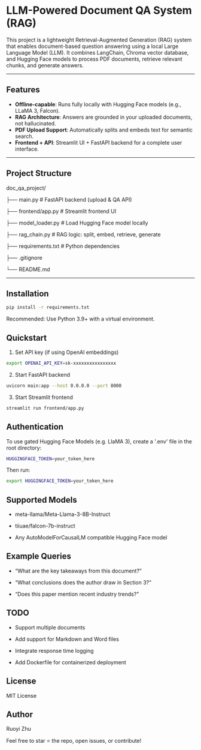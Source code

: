 # LLM-Powered Document QA System (RAG)

This project is a lightweight Retrieval-Augmented Generation (RAG) system that enables document-based question answering using a local Large Language Model (LLM). It combines LangChain, Chroma vector database, and Hugging Face models to process PDF documents, retrieve relevant chunks, and generate answers.

---

## Features

- **Offline-capable**: Runs fully locally with Hugging Face models (e.g., LLaMA 3, Falcon).
- **RAG Architecture**: Answers are grounded in your uploaded documents, not hallucinated.
- **PDF Upload Support**: Automatically splits and embeds text for semantic search.
- **Frontend + API**: Streamlit UI + FastAPI backend for a complete user interface.

---

## Project Structure
doc_qa_project/

├── main.py                  # FastAPI backend (upload & QA API)

├── frontend/app.py          # Streamlit frontend UI

├── model_loader.py          # Load Hugging Face model locally

├── rag_chain.py             # RAG logic: split, embed, retrieve, generate

├── requirements.txt         # Python dependencies

├── .gitignore

└── README.md

---

## Installation

```bash
pip install -r requirements.txt
```
Recommended: Use Python 3.9+ with a virtual environment.

## Quickstart

1. Set API key (if using OpenAI embeddings)

```bash
export OPENAI_API_KEY=sk-xxxxxxxxxxxxxxxx
```

2. Start FastAPI backend

```bash
uvicorn main:app --host 0.0.0.0 --port 8000
```

3. Start Streamlit frontend

```bash
streamlit run frontend/app.py
```
## Authentication

To use gated Hugging Face Models (e.g. LlaMA 3), create a '.env' file in the root directory:

```bash
HUGGINGFACE_TOKEN=your_token_here
```

Then run:

```bash
export HUGGINGFACE_TOKEN=your_token_here
```

## Supported Models

- meta-llama/Meta-Llama-3-8B-Instruct

- tiiuae/falcon-7b-instruct

- Any AutoModelForCausalLM compatible Hugging Face model

## Example Queries

- “What are the key takeaways from this document?”

- “What conclusions does the author draw in Section 3?”

- “Does this paper mention recent industry trends?”

## TODO

- Support multiple documents

- Add support for Markdown and Word files

- Integrate response time logging

- Add Dockerfile for containerized deployment

## License

MIT License

## Author

Ruoyi Zhu

Feel free to star ⭐ the repo, open issues, or contribute!


